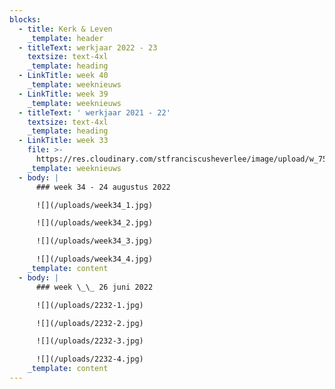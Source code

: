 ```yaml
---
blocks:
  - title: Kerk & Leven
    _template: header
  - titleText: werkjaar 2022 - 23
    textsize: text-4xl
    _template: heading
  - LinkTitle: week 40
    _template: weeknieuws
  - LinkTitle: week 39
    _template: weeknieuws
  - titleText: ' werkjaar 2021 - 22'
    textsize: text-4xl
    _template: heading
  - LinkTitle: week 33
    file: >-
      https://res.cloudinary.com/stfranciscusheverlee/image/upload/w_75,h_75,c_fill,q_auto/v1667158495/Frando22-33_yjeno3.pdf
    _template: weeknieuws
  - body: |
      ### week 34 - 24 augustus 2022

      ![](/uploads/week34_1.jpg)

      ![](/uploads/week34_2.jpg)

      ![](/uploads/week34_3.jpg)

      ![](/uploads/week34_4.jpg)
    _template: content
  - body: |
      ### week \_\_ 26 juni 2022

      ![](/uploads/2232-1.jpg)

      ![](/uploads/2232-2.jpg)

      ![](/uploads/2232-3.jpg)

      ![](/uploads/2232-4.jpg)
    _template: content
---
```


